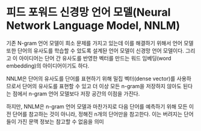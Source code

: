 # 피드 포워드 신경망 언어 모델(Neural Network Language Model, NNLM)

기존 N-gram 언어 모델이 희소 문제를 가지고 있는데 이를 해결하기 위해서 언어 모델 또한 단어의 유사도를 학습할 수 았도록 설계돤 언어 모델이 신경망 언어 모델이다. 그리고 이 아이디어는 단어 간 유사도를 반영한 벡터를 만드는 워드 임베딩(word embedding)의 아이디어이기도 하다.

NNLM은 단어의 유사도를 단어를 표현하기 위해 밀집 벡터(dense vector)를 사용하므로서 단어의 유사도를 표현할 수 있고 더 이상 모든 n-gram을 저장하지 않아도 된다는 점에서 n-gram 언어 모델보다 저장 공간의 이점을 가진다.

하지만, NNLM은 n-gram 언어 모델과 마찬가지로 다음 단어를 예측하기 위해 모든 이전 단어를 참고하는 것이 아니라, 정해진 n개의 단어만을 참고한다. 이는 버려지는 단어들이 가진 문맥 정보는 참고할 수 없음을 의미
